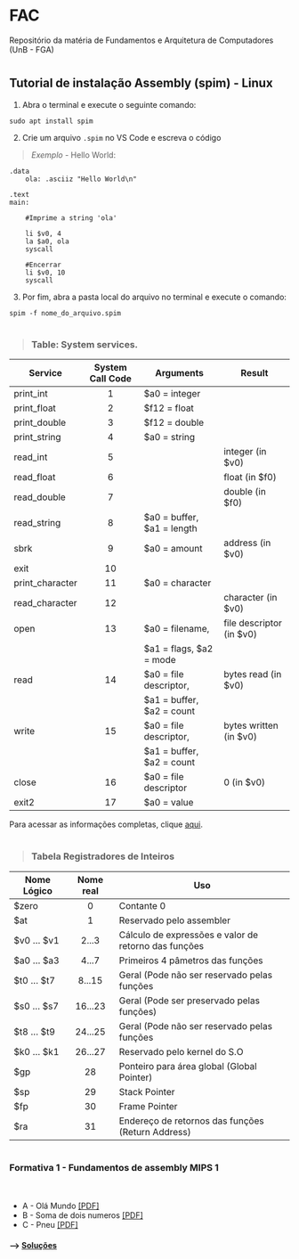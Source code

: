 # FAC 
Repositório da matéria de Fundamentos e Arquitetura de Computadores (UnB - FGA)
#
## Tutorial de instalação Assembly (spim) - **Linux**
1. Abra o terminal e execute o seguinte comando:
~~~
sudo apt install spim 
~~~
2. Crie um arquivo `.spim` no VS Code e escreva o código

> *Exemplo* - Hello World:
~~~assembly
.data
    ola: .asciiz "Hello World\n"

.text
main:

    #Imprime a string 'ola'
    
    li $v0, 4
    la $a0, ola
    syscall

    #Encerrar
    li $v0, 10
    syscall
~~~
3. Por fim, abra a pasta local do arquivo no terminal e execute o comando:
~~~
spim -f nome_do_arquivo.spim
~~~
#
>### Table: System services. 

Service	       | System Call Code	| Arguments       | Result |
---------      | :--------:       | --------        | --------|
print_int      | 1                 |$a0 = integer   |         |
print_float    | 2                 | $f12 = float   |         |
print_double	 | 3                 | $f12 = double  |         |
print_string   | 4                 | $a0 = string	  |         |
read_int       |5|                                  |integer (in $v0)
read_float     |6|                                  |float (in $f0)
read_double    |7|                                  |double (in $f0)
read_string    |8   |$a0 = buffer, $a1 = length     |
sbrk           |9|$a0 = amount	                    | address (in $v0)
exit           |10|
print_character|11|$a0 = character	
read_character |12||character (in $v0)
open           |13|$a0 = filename,	                |file descriptor (in $v0)
ㅤ              |ㅤ|$a1 = flags, $a2 = mode	
read           |14|$a0 = file descriptor,	          |bytes read (in $v0)
ㅤ             |ㅤ       |$a1 = buffer, $a2 = count	
write          |15|$a0 = file descriptor,	        |bytes written (in $v0)
 ㅤ            |ㅤ|$a1 = buffer, $a2 = count	
close           | 16|$a0 = file descriptor	        |0 (in $v0)
exit2           |17|$a0 = value	|

Para acessar as informações completas, clique [aqui](https://www.doc.ic.ac.uk/lab/secondyear/spim/node8.html).
#
>### Tabela Registradores de Inteiros
| Nome Lógico | Nome real | Uso                                                  |
|-------------|:---------:|------------------------------------------------------|
| $zero       |     0     | Contante 0                                           |
| $at         |     1     | Reservado pelo assembler                             |
| $v0 … $v1   |   2...3   | Cálculo de expressões e valor de retorno das funções |
| $a0 … $a3   |   4...7   | Primeiros 4 pâmetros das funções                     |
| $t0 … $t7   |   8...15  | Geral (Pode não ser reservado pelas funções          |
| $s0 … $s7   |  16...23  | Geral (Pode ser preservado pelas funções)            |
| $t8 … $t9   |  24...25  | Geral (Pode não ser reservado pelas funções          |
| $k0 … $k1   |  26...27  | Reservado pelo kernel do S.O                         |
| $gp         |     28    | Ponteiro para área global (Global Pointer)           |
| $sp         |     29    | Stack Pointer                                        |
| $fp         |     30    | Frame Pointer                                        |
| $ra         |     31    | Endereço de retornos das funções (Return Address)    |

#
### Formativa 1 - Fundamentos de assembly MIPS 1
ㅤ
* A - Olá Mundo [[PDF]](https://moj.naquadah.com.br/contests/jl_fac_t01_f1_2022_2/olamundo.pdf)
* B - Soma de dois numeros [[PDF]](https://moj.naquadah.com.br/contests/jl_fac_t01_f1_2022_2/soma2.pdf)
* C - Pneu [[PDF]](https://moj.naquadah.com.br/contests/jl_fac_t01_f1_2022_2/pneu.pdf)

#### --> [Soluções](https://github.com/ananorberto/FAC/tree/main/Formativa%201)
#

